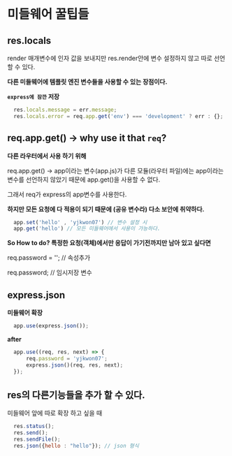 # 미들웨어 꿀팁들

## res.locals
render 매개변수에 인자 값을 보내지만 res.render안에 변수 설정하지 않고 따로 선언 할 수 있다. 

__다른 미들웨어에 템플릿 엔진 변수들을 사용할 수 있는 장점이다.__

__`express에 잠깐` 저장__

```javascript
  res.locals.message = err.message;
  res.locals.error = req.app.get('env') === 'development' ? err : {};
```

## req.app.get() -> why use it that `req`?
__다른 라우터에서 사용 하기 위해__

req.app.get() -> app이라는 변수(app.js)가 다른 모듈(라우터 파일)에는 app이라는 변수를 선언하지 않았기 때문에 app.get()을 사용할 수 없다. 

그래서 req가 express의 app변수를 사용한다.

__하지만 모든 요청에 다 적용이 되기 때문에 (공유 변수라) 다소 보안에 취약하다.__

```javascript
  app.set('hello' , 'yjkwon07') // 변수 설정 시 
  app.get('hello') // 모든 미들웨어에서 사용이 가능하다.
```

__So How to do? 특정한 요청(객체)에서만 응답이 가기전까지만 남아 있고 싶다면__

req.password = ''; // 속성추가 

req.password; // 임시저장 변수

## express.json
__미들웨어 확장__

```javascript
  app.use(express.json());
```
__after__
```javascript
  app.use((req, res, next) => {
      req.password = 'yjkwon07';
      express.json()(req, res, next);
  });
```

## res의 다른기능들을 추가 할 수 있다. 
미들웨어 앞에 따로 확장 하고 싶을 때
```javascript
  res.status();
  res.send();
  res.sendFile();
  res.json({hello : "hello"}); // json 형식
```